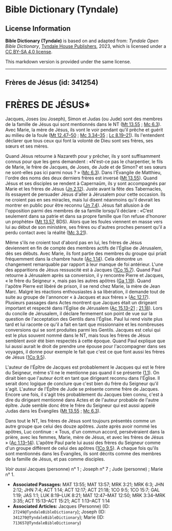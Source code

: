 # Bible Dictionary (Tyndale)

## License Information

**Bible Dictionary (Tyndale)** is based on and adapted from: _Tyndale Open Bible Dictionary_, [Tyndale House Publishers](https://tyndaleopenresources.com/), 2023, which is licensed under a [CC BY-SA 4.0 license](https://creativecommons.org/licenses/by-sa/4.0/legalcode.en).

This markdown version is provided under the same license.



--------------------------------

## Frères de Jésus (id: 341254)

FRÈRES DE JÉSUS\*
=================

Jacques, Joses (ou Joseph), Simon et Judas (ou Jude) sont des membres de la famille de Jésus qui sont mentionnés dans le NT ([Mt 13\.55](https://ref.ly/Matt13:55) ; [Mc 6\.3](https://ref.ly/Mark6:3)). Avec Marie, la mère de Jésus, ils vont le voir pendant qu'il prêche et guérit au milieu de la foule ([Mt 12\.47–50](https://ref.ly/Matt12:47-Matt12:50) ; [Mc 3\.34–35](https://ref.ly/Mark3:34-Mark3:35) ; [Lc 8\.19–21](https://ref.ly/Luke8:19-Luke8:21)). Ils l'entendent déclarer que tous ceux qui font la volonté de Dieu sont ses frères, ses sœurs et ses mères.

Quand Jésus retourne à Nazareth pour y prêcher, ils y sont suffisamment connus pour que les gens demandent : «N'est\-ce pas le charpentier, le fils de Marie, le frère de Jacques, de Joses, de Jude et de Simon? et ses sœurs ne sont\-elles pas ici parmi nous ? » ([Mc 6\.3](https://ref.ly/Mark6:3)). Dans l'Évangile de Matthieu, l'ordre des noms des deux derniers frères est inversé ([Mt 13\.55](https://ref.ly/Matt13:55)). Quand Jésus et ses disciples se rendent à Capernaüm, ils y sont accompagnés par Marie et les frères de Jésus ([Jn 2\.12](https://ref.ly/John2:12)). Juste avant la fête des Tabernacles, ils essayent de persuader Jésus d'aller à Jérusalem pour cette occasion. Ils ne croient pas en ses miracles, mais lui disent néanmoins qu'il devrait les montrer en public pour être reconnu ([Jn 7\.4](https://ref.ly/John7:4)). Jésus fait allusion à de l'opposition parmi des membres de sa famille lorsqu'il déclare : «C’est seulement dans sa patrie et dans sa propre famille que l’on refuse d’honorer un prophète» ([Mt 13\.57](https://ref.ly/Matt13:57), BDS). Alors que les foules viennent en masse vers lui au début de son ministère, ses frères ou d'autres proches pensent qu'il a perdu contact avec la réalité ([Mc 3\.21](https://ref.ly/Mark3:21)). 

Même s'ils ne croient tout d'abord pas en lui, les frères de Jésus deviennent en fin de compte des membres actifs de l'Église de Jérusalem, dès ses débuts. Avec Marie, ils font partie des membres du groupe qui priait fréquemment dans la chambre haute ([Ac 1\.14](https://ref.ly/Acts1:14)). Cela démontre un changement remarquable par rapport à leur manque de foi antérieur. L'une des apparitions de Jésus ressuscité est à Jacques ([1Co 15\.7](https://ref.ly/1Cor15:7)). Quand Paul retourne à Jérusalem après sa conversion, il y rencontre Pierre et Jacques, « le frère du Seigneur », mais pas les autres apôtres ([Ga 1\.19](https://ref.ly/Gal1:19)). Quand l'apôtre Pierre est libéré de prison, il se rend chez Marie, la mère de Jean Marc. Malgré les réactions enthousiastes à sa libération, il demande tout de suite au groupe de l'annoncer « à Jacques et aux frères » ([Ac 12\.17](https://ref.ly/Acts12:17)). Plusieurs passages dans Actes montrent que Jacques était un dirigeant important et respecté dans l'Église de Jérusalem ([Ac 15\.13–21](https://ref.ly/Acts15:13-Acts15:21) ; [21\.18](https://ref.ly/Acts21:18)). Lors du concile de Jérusalem, il déclare fermement son point de vue sur la question de l'acceptation des Gentils dans l'Église. Paul lui rend visite plus tard et lui raconte ce qu'il a fait en tant que missionnaire et les nombreuses conversions qui se sont produites parmi les Gentils. Jacques est celui qui est le plus souvent nommé dans le NT, mais tous les frères de Jésus semblent avoir été bien respectés à cette époque. Quand Paul explique que lui aussi aurait le droit de prendre une épouse pour l'accompagner dans ses voyages, il donne pour exemple le fait que c'est ce que font aussi les frères de Jésus ([1Co 9\.5](https://ref.ly/1Cor9:5)).

L'auteur de l'Épître de Jacques est probablement le Jacques qui est le frère du Seigneur, même s'il ne le mentionne pas quand il se présente ([1\.1](https://ref.ly/Jas1:1)). On dirait bien que l'auteur écrit en tant que dirigeant reconnu dans l'Église. Il serait donc logique de conclure que c'est bien du frère du Seigneur qu'il s'agit. L'auteur de l'Épître de Jude se présente comme frère de Jacques. Encore une fois, il s'agit très probablement du Jacques bien connu, c'est à dire du dirigeant mentionné dans Actes et de l'auteur probable de l'autre épître. Jude semble donc être le frère du Seigneur qui est aussi appelé Judas dans les Évangiles ([Mt 13\.55](https://ref.ly/Matt13:55) ; [Mc 6\.3](https://ref.ly/Mark6:3)).

Dans tout le NT, les frères de Jésus sont toujours présentés comme un autre groupe que celui des douze apôtres. Juste après avoir nommé les apôtres, Luc continue : « Tous, d'un commun accord, persévéraient dans la prière, avec les femmes, Marie, mère de Jésus, et avec les frères de Jésus » ([Ac 1\.13–14](https://ref.ly/Acts1:13-Acts1:14)). L'apôtre Paul parle lui aussi des frères du Seigneur comme d'un groupe différent de celui des apôtres ([1Co 9\.5](https://ref.ly/1Cor9:5)). A chaque fois qu'ils sont mentionnés dans les Évangiles, ils sont décrits comme des membres de la famille de Jésus, et pas comme disciples.

*Voir aussi* Jacques (personne) n° 1 ; Joseph n° 7 ; Jude (personne) ; Marie n° 1.

* **Associated Passages:** MAT 13:55; MAT 13:57; MRK 3:21; MRK 6:3; JHN 2:12; JHN 7:4; ACT 1:14; ACT 12:17; ACT 21:18; 1CO 9:5; 1CO 15:7; GAL 1:19; JAS 1:1; LUK 8:19–LUK 8:21; MAT 12:47–MAT 12:50; MRK 3:34–MRK 3:35; ACT 15:13–ACT 15:21; ACT 1:13–ACT 1:14
* **Associated Articles:** Jacques (Personne) (ID: `27249@TyndaleBibleDictionary`); Joseph (ID: `341270@TyndaleBibleDictionary`); Marie (ID: `713657@TyndaleBibleDictionary`)

